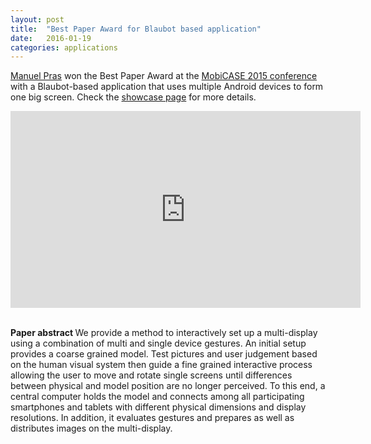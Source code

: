 ```yaml
---
layout: post
title:  "Best Paper Award for Blaubot based application"
date:   2016-01-19
categories: applications
---
```


[Manuel Pras](http://manuelpras.de) won the Best Paper Award at the [MobiCASE 2015 conference](http://mobicase.org/2015/show/home) with a Blaubot-based application that uses multiple Android devices to form one big screen.
Check the [showcase page](/applications.html) for more details.

<div class='embed-container'><iframe width="560" height="315" src="https://www.youtube.com/embed/OtiFPmSaVFE" frameborder="0" allowfullscreen></iframe></div>
<br>
  
   
   
<b>Paper abstract </b>We provide a method to interactively set up a multi-display using a combination of multi and single device gestures. 
An initial setup provides a coarse grained model. 
Test pictures and user judgement based on the human visual system then guide a fine grained interactive process allowing the user to move and rotate single screens until differences between physical and model position are no longer perceived. 
To this end, a central computer holds the model and connects among all participating smartphones and tablets with different physical dimensions and display resolutions. 
In addition, it evaluates gestures and prepares as well as distributes images on the multi-display.